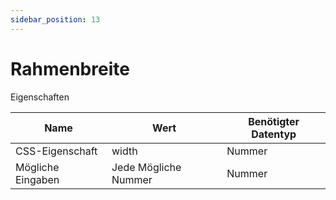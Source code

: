 ```yaml
---
sidebar_position: 13
---
```


# Rahmenbreite

Eigenschaften

| Name              | Wert              | Benötigter Datentyp   |
| ----              | ----              | --------------------- |
| CSS-Eigenschaft   | width    | Nummer           |
| Mögliche Eingaben | Jede Mögliche Nummer | Nummer           |